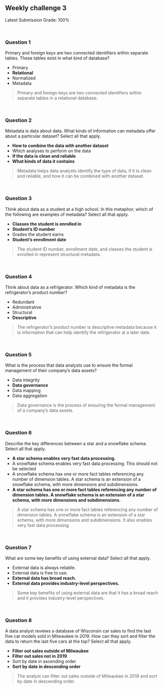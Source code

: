 ## Weekly challenge 3

Latest Submission Grade: 100%

&nbsp;

### Question 1

Primary and foreign keys are two connected identifiers within separate tables. These tables exist in what kind of database?

* Primary
* **Relational**
* Normalized
* Metadata

> Primary and foreign keys are two connected identifiers within separate tables in a relational database.

&nbsp;

### Question 2

Metadata is data about data. What kinds of information can metadata offer about a particular dataset? Select all that apply.

* **How to combine the data with another dataset**
* Which analyses to perform on the data
* **If the data is clean and reliable**
* **What kinds of data it contains**

> Metadata helps data analysts identify the type of data, if it is clean and reliable, and how it can be combined with another dataset.

&nbsp;

### Question 3

Think about data as a student at a high school. In this metaphor, which of the following are examples of metadata? Select all that apply.

* **Classes the student is enrolled in**
* **Student’s ID number**
* Grades the student earns
* **Student’s enrollment date**

> The student ID number, enrollment date, and classes the student is enrolled in represent structural metadata.

&nbsp;

### Question 4

Think about data as a refrigerator. Which kind of metadata is the refrigerator’s product number? 

* Redundant
* Administrative
* Structural
* **Descriptive**

> The refrigerator’s product number is descriptive metadata because it is information that can help identify the refrigerator at a later date.

&nbsp;

### Question 5

What is the process that data analysts use to ensure the formal management of their company’s data assets?

* Data integrity
* **Data governance**
* Data mapping
* Data aggregation

> Data governance is the process of ensuring the formal management of a company’s data assets.

&nbsp;

### Question 6

Describe the key differences between a star and a snowflake schema. Select all that apply.

* **A star schema enables very fast data processing.**
* A snowflake schema enables very fast data processing.
This should not be selected
* A snowflake schema has one or more fact tables referencing any number of dimension tables. A star schema is an extension of a snowflake schema, with more dimensions and subdimensions.
* **A star schema has one or more fact tables referencing any number of dimension tables. A snowflake schema is an extension of a star schema, with more dimensions and subdimensions.**

> A star schema has one or more fact tables referencing any number of dimension tables. A snowflake schema is an extension of a star schema, with more dimensions and subdimensions. It also enables very fast data processing.

&nbsp;

### Question 7

What are some key benefits of using external data? Select all that apply.

* External data is always reliable.
* External data is free to use.
* **External data has broad reach.**
* **External data provides industry-level perspectives.**

> Some key benefits of using external data are that it has a broad reach and it provides industry-level perspectives.

&nbsp;

### Question 8

A data analyst reviews a database of Wisconsin car sales to find the last five car models sold in Milwaukee in 2019. How can they sort and filter the data to return the last five cars at the top? Select all that apply. 

* **Filter out sales outside of Milwaukee**
* **Filter out sales not in 2019**
* Sort by date in ascending order
* **Sort by date in descending order**

> The analyst can filter out sales outside of Milwaukee in 2019 and sort by date in descending order. 